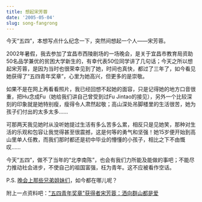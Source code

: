 ```yaml
---
title: 想起宋芳蓉
date: '2005-05-04'
slug: song-fangrong
---
```


今天“五四”，本想写点什么纪念一下，突然间想起一个人——宋芳蓉。

2002年暑假，我去参加了宜昌市西陵剧场的一场晚会，是关于宜昌市教育局资助50名品学兼优的贫困大学新生的，有幸代表50位同学讲了几句话；今天之所以想起宋芳蓉，是因为当时也很荣幸见到了她，时间也真快，都过了三年了，如今看见她获得了“五四青年奖章”，心里为她高兴，但更多的是崇敬。

如果不是在网上再看看照片，我已经回想不起她的面容，只是记得她的地方口音很重，把Hu念成Fu（她给我们讲自己曾受到过Fu Jintao的接见），另外一个比较深刻的印象就是她特别瘦，瘦得令人肃然起敬；高山深处吊脚楼里的生活很苦，她为孩子们付出的太多太多……

可那两天我见她时从没听她提过生活有多么苦多么累，相反只是见她笑，那种对生活的乐观和包容让我觉得甚至很震撼，这是何等的勇气和坚强！她15岁便开始到高山里单人任教，而我们那时都还是初中毕业的懵懂的小孩子，相比之下不由慨叹……

今天“五四”，做不了当年的“北李南陈”，也会有我们力所能及能做的事吧；不能尽力推动社会进步，不使自己的祖国富强，枉为青年。这不应被看作空话。

P.S. [晚会上那些兄弟姐妹们](https://web.archive.org/web/20050205012545/http://www.ycsx.net/sb/news/2002-8/9.htm)，如今都在哪儿呢？

附上一点资料吧：["五四青年奖章"获得者宋芳蓉：洒向群山都是爱](https://web.archive.org/web/20050506015925/http://politics.people.com.cn/GB/1026/3365334.html)
